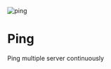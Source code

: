![ping](https://user-images.githubusercontent.com/12195962/121897134-a12d9c80-cd54-11eb-925e-c4aadc1d680f.PNG)

# Ping
Ping multiple server continuously
